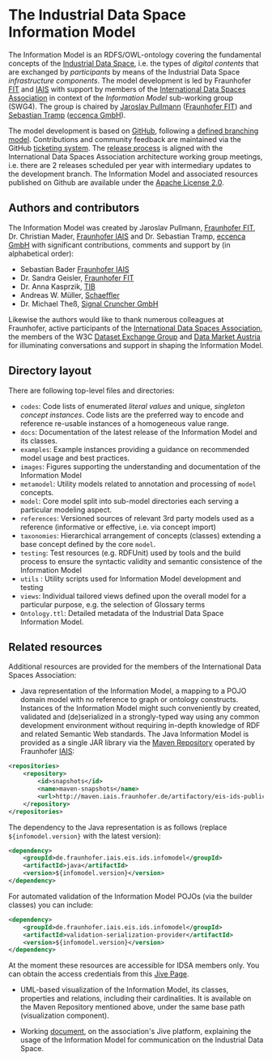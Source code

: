 # The Industrial Data Space Information Model

The Information Model is an RDFS/OWL-ontology covering the fundamental concepts of the [Industrial Data Space](https://industrialdataspace.org), i.e. the types of *digital contents* that are exchanged by *participants* by means of the Industrial Data Space *infrastructure components*. The model development is led by Fraunhofer [FIT](https://www.fit.fraunhofer.de/en) and [IAIS](https://www.iais.fraunhofer.de/en) with support by members of the [International Data Spaces Association](https://www.internationaldataspaces.org/) in context of the *Information Model* sub-working group (SWG4). The group is chaired by [Jaroslav Pullmann](https://github.com/jpullmann) ([Fraunhofer FIT](https://www.fit.fraunhofer.de/)) and [Sebastian Tramp](https://sebastian.tramp.name) ([eccenca GmbH](https://www.eccenca.com)).

The model development is based on [GitHub](https://github.com/IndustrialDataSpace/InformationModel), following a [defined branching model](CONTRIBUTING.md). Contributions and community feedback are maintained via the GitHub [ticketing system](images/Issue_Lifecycle.jpg). The [release process](images/Release_process.jpg) is aligned with the International Data Spaces Association architecture
working group meetings, i.e. there are 2 releases scheduled per year with intermediary updates to the development branch. The Information Model and associated resources published on Github are available under the [Apache License 2.0](https://github.com/IndustrialDataSpace/InformationModel/blob/master/LICENSE).

## Authors and contributors

The Information Model was created by Jaroslav Pullmann, [Fraunhofer FIT](https://www.fit.fraunhofer.de/en), Dr. Christian Mader, [Fraunhofer IAIS](https://www.iais.fraunhofer.de/en) and Dr. Sebastian Tramp, [eccenca GmbH](https://www.eccenca.com) with significant contributions, comments and support by (in alphabetical order):

- Sebastian Bader [Fraunhofer IAIS](https://www.iais.fraunhofer.de/en)
- Dr. Sandra Geisler, [Fraunhofer FIT](https://www.fit.fraunhofer.de/en)
- Dr. Anna Kasprzik, [TIB](https://www.tib.eu/en)
- Andreas W. Müller, [Schaeffler](https://www.schaeffler.de/content.schaeffler.de/en/)
- Dr. Michael Theß, [Signal Cruncher GmbH](https://signal-cruncher.com/)

Likewise the authors would like to thank numerous colleagues at Fraunhofer, active participants of the [International Data Spaces Association](https://www.internationaldataspaces.org/en/), the members of the W3C [Dataset Exchange Group](https://www.w3.org/2017/dxwg/wiki/Main_Page) and [Data Market Austria](https://datamarket.at/en/) for illuminating conversations and support in shaping the Information Model.

## Directory layout

There are following top-level files and directories:

- `codes`: Code lists of enumerated *literal values* and unique, *singleton concept instances*. Code lists are the preferred way to encode and reference re-usable instances of a homogeneous value range.
- `docs`: Documentation of the latest release of the Information Model and its classes.
- `examples`: Example instances providing a guidance on recommended model usage and best practices.
- `images`: Figures supporting the understanding and documentation of the Information Model
- `metamodel`: Utility models related to annotation and processing of `model` concepts.
- `model`: Core model split into sub-model directories each serving a particular modeling aspect.
- `references`: Versioned sources of relevant 3rd party models used as a reference (informative or effective, i.e. via concept import)
- `taxonomies`: Hierarchical arrangement of concepts (classes) extending a base concept defined by the core `model`.
- `testing`: Test resources (e.g. RDFUnit) used by tools and the build process to ensure the syntactic validity and semantic consistence of the Information Model
- `utils` : Utility scripts used for Information Model development and testing
- `views`: Individual tailored views defined upon the overall model for a particular purpose, e.g. the selection of Glossary terms
- `Ontology.ttl`: Detailed metadata of the Industrial Data Space Information Model.

## Related resources

Additional resources are provided for the members of the International Data Spaces Association:

- Java representation of the Information Model, a mapping to a POJO domain model with no reference to graph or ontology constructs. 
Instances of the Information Model might such conveniently by created, validated and (de)serialized in a strongly-typed way using 
any common development environment without requiring in-depth knowledge of RDF and related Semantic Web standards. 
The Java Information Model is provided as a single JAR library via the [Maven Repository](https://maven.iais.fraunhofer.de/artifactory/eis-ids-public/)
operated by Fraunhofer [IAIS](https://www.iais.fraunhofer.de/):

```xml
<repositories>
    <repository>
        <id>snapshots</id>
        <name>maven-snapshots</name>
        <url>http://maven.iais.fraunhofer.de/artifactory/eis-ids-public</url>
    </repository>
</repositories>
```

The dependency to the Java representation is as follows (replace <code>${infomodel.version}</code> with the latest version):
```xml
<dependency>
    <groupId>de.fraunhofer.iais.eis.ids.infomodel</groupId>
    <artifactId>java</artifactId>
    <version>${infomodel.version}</version>
</dependency>
```

For automated validation of the Information Model POJOs (via the builder classes) you can include:
```xml
<dependency>
    <groupId>de.fraunhofer.iais.eis.ids.infomodel</groupId>
    <artifactId>validation-serialization-provider</artifactId>
    <version>${infomodel.version}</version>
</dependency>
```

At the moment these resources are accessible for IDSA members only. You can obtain the access credentials from this [Jive Page](https://industrialdataspace.jiveon.com/docs/DOC-1366).

- UML-based visualization of the Information Model, its classes, properties and relations, including their cardinalities. It is available on the Maven Repository mentioned above, under the same base path (visualization component).

- Working [document](https://industrialdataspace.jiveon.com/docs/DOC-1817), on the association's Jive platform, explaining
the usage of the Information Model for communication on the Industrial Data Space.
